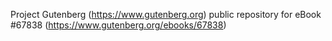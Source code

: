Project Gutenberg (https://www.gutenberg.org) public repository for
eBook #67838 (https://www.gutenberg.org/ebooks/67838)
